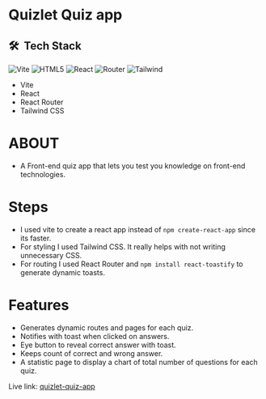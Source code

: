 # Quizlet Quiz app

## 🛠 &nbsp;Tech Stack

![Vite](https://img.shields.io/badge/-Vite-333333?style=flat&logo=vite)
![HTML5](https://img.shields.io/badge/-HTML5-333333?style=flat&logo=HTML5)
![React](https://img.shields.io/badge/-React-333333?style=flat&logo=react)
![Router](https://img.shields.io/badge/-React--Router-333333?style=flat&logo=reactrouter)
![Tailwind](https://img.shields.io/badge/-Tailwind-333333?style=flat&logo=tailwindcss)

- Vite
- React
- React Router
- Tailwind CSS

# ABOUT

- A Front-end quiz app that lets you test you knowledge on front-end technologies.

# Steps

- I used vite to create a react app instead of `npm create-react-app` since its faster.
- For styling I used Tailwind CSS. It really helps with not writing unnecessary CSS.
- For routing I used React Router and `npm install react-toastify` to generate dynamic toasts.

# Features

- Generates dynamic routes and pages for each quiz.
- Notifies with toast when clicked on answers.
- Eye button to reveal correct answer with toast.
- Keeps count of correct and wrong answer.
- A statistic page to display a chart of total number of questions for each quiz.

Live link: [quizlet-quiz-app](https://quizlet-quiz-app.netlify.app/)
